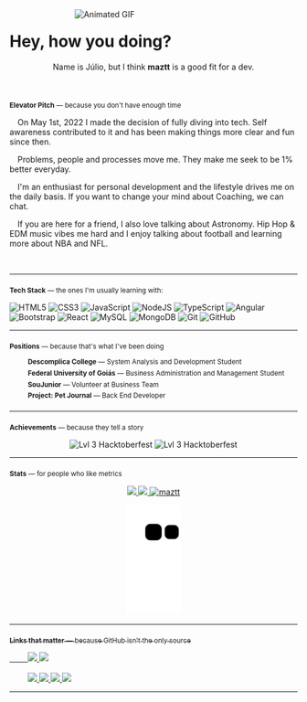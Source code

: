 <img align="right" alt="Animated GIF" src="https://user-images.githubusercontent.com/92126792/202570002-e3057b21-c552-4d0e-9b83-24cd41e7740d.gif" width="390px" height="auto" />

<h1 align="left">Hey, how you doing?</h1>
<p align="center">Name is Júlio, but I think <strong>maztt</strong> is a good fit for a dev.</p>

<br>

<sub><b>Elevator Pitch</b> — because you don't have enough time</sub>

&emsp;On May 1st, 2022 I made the decision of fully diving into tech. Self awareness contributed to it and has been making things more clear and fun since then.
    
&emsp;Problems, people and processes move me. They make me seek to be 1% better everyday.

&emsp;I'm an enthusiast for personal development and the lifestyle drives me on the daily basis. If you want to change your mind about Coaching, we can chat.

&emsp;If you are here for a friend, I also love talking about Astronomy. Hip Hop & EDM music vibes me hard and I enjoy talking about football and learning more about NBA and NFL.

<br>

<hr>

<sub><b>Tech Stack</b> — the ones I'm usually learning with:</sub>

<div align="left">

![HTML5](https://img.shields.io/badge/html5-%23323330.svg?style=for-the-badge&logo=html5&logoColor=%23E34F26)
![CSS3](https://img.shields.io/badge/css3-%23323330.svg?style=for-the-badge&logo=css3&logoColor=%231572B6)
![JavaScript](https://img.shields.io/badge/javascript-%23323330.svg?style=for-the-badge&logo=javascript&logoColor=%23F7DF1E)
![NodeJS](https://img.shields.io/badge/node.js-%23323330.svg?style=for-the-badge&logo=node.js&logoColor=%6DA55F)
![TypeScript](https://img.shields.io/badge/typescript-%23323330.svg?style=for-the-badge&logo=typescript&logoColor=%23007ACC)
![Angular](https://img.shields.io/badge/angular-%23323330.svg?style=for-the-badge&logo=angular&logoColor=%23C21325)
![Bootstrap](https://img.shields.io/badge/bootstrap-%23323330.svg?style=for-the-badge&logo=bootstrap&logoColor=%23563D7C)
![React](https://img.shields.io/badge/react-%23323330.svg?style=for-the-badge&logo=react&logoColor=%2361DAFB)
![MySQL](https://img.shields.io/badge/mysql-%23323330.svg?style=for-the-badge&logo=mysql&logoColor=%231572B6)
![MongoDB](https://img.shields.io/badge/mongodb-%23323330.svg?style=for-the-badge&logo=mongodb&logoColor=%6DA55F)
![Git](https://img.shields.io/badge/git-%23323330.svg?style=for-the-badge&logo=git&logoColor=%23F05033)
![GitHub](https://img.shields.io/badge/github-%23323330.svg?style=for-the-badge&logo=github&logoColor=%23121011)
    
</div>


<hr>
    
<sub><b>Positions</b> — because that's what I've been doing</sub>

<div>
    &emsp;&emsp;    <sup><b>Descomplica College</b> — System Analysis and Development Student</sup>
</div>

<div>
    &emsp;&emsp;    <sup><b>Federal University of Goiás</b> — Business Administration and Management Student</sup>
</div>

<div>
    &emsp;&emsp;    <sup><b>SouJunior</b> — Volunteer at Business Team</sup>
</div>

<div>
    &emsp;&emsp;    <sup><b>Project: Pet Journal</b> — Back End Developer</sup>
</div>


<hr>

<sub><b>Achievements</b> — because they tell a story</sub>


<div align="center">
  <img src="https://www.holopin.io/_next/image?url=https%3A%2F%2Fassets.holopin.io%2FeyJidWNrZXQiOiJob2xvcGluLWFzc2V0cyIsImtleSI6ImFzc2V0cy9jbDhkOHRrZnAwMDMyMDlqbmtxZTF3dzVhIiwiZWRpdHMiOnsicm90YXRlIjpudWxsfX0%3D&w=1920&q=75" alt="Lvl 3 Hacktoberfest" width="170px"/>
 <img src="https://image-proxy-cdn.teamtreehouse.com/21c3880313cbaa54b9eea93b1a131208aefe2778/68747470733a2f2f643968687267346d6e767a6f772e636c6f756466726f6e742e6e65742f6a6f696e2e7465616d74726565686f7573652e636f6d2f3130302d646179732d6f662d636f64652f38633631643566642d313030646179736f66636f64652d626164676566696e616c732d30355f30376d30376d3030303030303030303030303030312e706e67" alt="Lvl 3 Hacktoberfest" width="170px"/>
</div>

<hr>

<sub><b>Stats</b> — for people who like metrics</sub>

 <div align="center">
  <a href="https://github.com/maztt">
  <img height="110em" src="https://github-readme-stats.vercel.app/api?username=maztt&show_icons=true&theme=codeSTACKr&include_all_commits=true&count_private=true"/>
  <img height="110em" src="https://github-readme-stats.vercel.app/api/top-langs/?username=maztt&layout=compact&langs_count=6&theme=codeSTACKr"/>  
  <img height="110em" src="https://github-readme-streak-stats.herokuapp.com/?user=maztt&theme=dark" alt="maztt" />
      
  ![Snake animation](https://github.com/maztt/maztt/blob/output/github-contribution-grid-snake.svg)
</div>



</div>

<hr>

<sub><b>Links that matter</b> — because GitHub isn't the only source</sub>


<div>
   &emsp;&emsp;
  <a href="https://maztt.github.io/personal-page/" target="_blank">
   <img src="https://img.shields.io/badge/-Portfolio-%23323330?style=for-the-badge&logo=portfolio&logoColor=white">
  </a>
  <a href="#" title="Anytime soon" target="_blank">
   <img src="https://img.shields.io/badge/-Blog-%23323330?style=for-the-badge&logo=blog&logoColor=white">
  </a>
</div>
<br>
<div>
   &emsp;&emsp; 
  <a href="https://twitter.com/_maztt" target="_blank">
   <img src="https://img.shields.io/badge/-Twitter-%230077B5?style=for-the-badge&logo=twitter&logoColor=white">
  </a>
  <a href="https://instagram.com/juliomaztt" target="_blank">
   <img src="https://img.shields.io/badge/-Instagram-%23E4405F?style=for-the-badge&logo=instagram&logoColor=white">
  </a>
  <a href = "mailto:juliomazotti@gmail.com">
  <img src="https://img.shields.io/badge/-Gmail-%23333?style=for-the-badge&logo=gmail&logoColor=white">
  </a>
  <a href="https://www.linkedin.com/in/juliomasson" target="_blank">
  <img src="https://img.shields.io/badge/-LinkedIn-%230077B5?style=for-the-badge&logo=linkedin&logoColor=white">
  </a> 
</div>

<hr>
